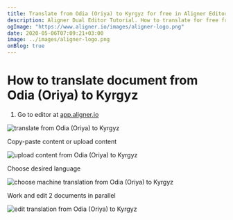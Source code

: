 ```yaml
---
title: Translate from Odia (Oriya) to Kyrgyz for free in Aligner Editor
description: Aligner Dual Editor Tutorial. How to translate for free from Odia (Oriya) to Kyrgyz. Aligner is multilingual document management platform. 
ogImage: "https://www.aligner.io/images/aligner-logo.png"
date: 2020-05-06T07:09:21+03:00
image: ../images/aligner-logo.png
onBlog: true
---
```


# How to translate document from Odia (Oriya) to Kyrgyz

1. Go to editor at [app.aligner.io](https://app.aligner.io "Aligner App web page")

![translate from Odia (Oriya) to Kyrgyz](../aligner-blank-editor.png "translate from Odia (Oriya) to Kyrgyz")

Copy-paste content or upload content

![upload content from Odia (Oriya) to Kyrgyz](../aligner-uploaded-document.png "upload content from Odia (Oriya) to Kyrgyz")

Choose desired language

![choose machine translation from Odia (Oriya) to Kyrgyz](../aligner-language-dropdown.png "choose machine translation from Odia (Oriya) to Kyrgyz")

Work and edit 2 documents in parallel

![edit translation from Odia (Oriya) to Kyrgyz](../aligner-double-sitded-editor.png "edit translation from Odia (Oriya) to Kyrgyz")

